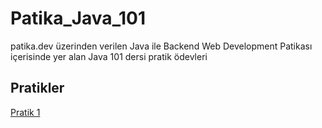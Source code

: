 # Patika_Java_101
patika.dev üzerinden verilen Java ile Backend Web Development Patikası içerisinde yer alan Java 101 dersi pratik ödevleri

## Pratikler
[Pratik 1](https://github.com/melikeecev/Patika_Java_101/tree/main/pratik1)
